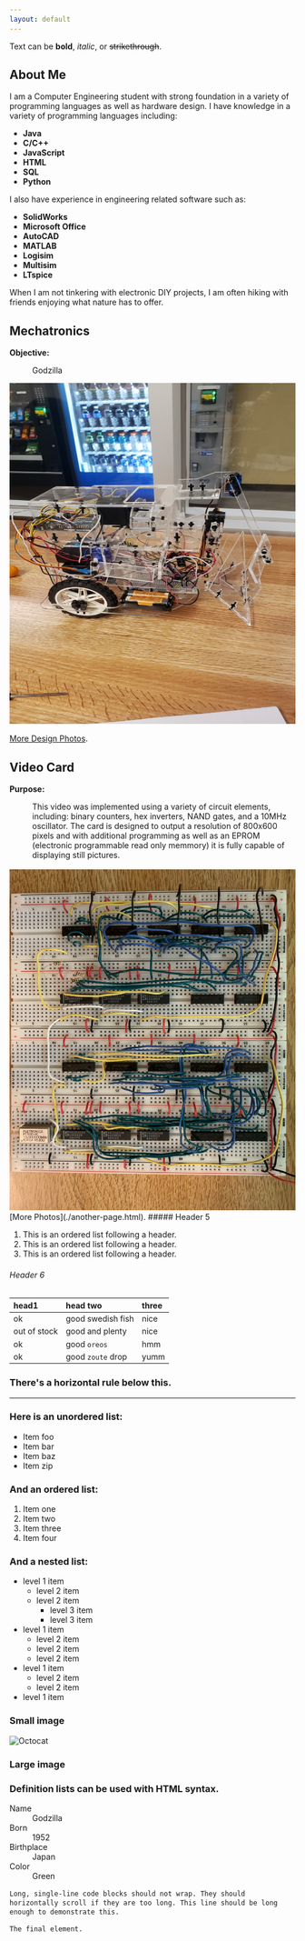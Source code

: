 ```yaml
---
layout: default
---
```


Text can be **bold**, _italic_, or ~~strikethrough~~.


## About Me

I am a Computer Engineering student with strong foundation in a variety of programming languages as well as hardware design. I have knowledge in a variety of programming languages including:

* **Java**
* **C/C++**
* **JavaScript**
* **HTML**
* **SQL**
* **Python**

I also have experience in engineering related software such as:

* **SolidWorks**
* **Microsoft Office**
* **AutoCAD**
* **MATLAB**
* **Logisim**
* **Multisim**
* **LTspice**

When I am not tinkering with electronic DIY projects, I am often hiking with friends enjoying what nature has to offer.
## Mechatronics

**Objective:**
<dd>Godzilla</dd>

<a href="/Mechatronics.html"><img src="assets/images/real_robot.jpg" width="700" height="600" border="0"></a>



[More Design Photos](./another-page-vc.html).
## Video Card
**Purpose:**
<dd>This video was implemented using a variety of circuit elements, including: binary counters, hex inverters, NAND gates, and a 10MHz oscillator. The card is designed to output a resolution of 800x600 pixels and with additional programming as well as an EPROM (electronic programmable read only memmory) it is fully capable of displaying still pictures.</dd>
<br>
<a href="/another-page.html"><img src="assets/images/full_vc.jpg" width="700" height="600" border="0"></a>
[More Photos](./another-page.html).
##### Header 5

1.  This is an ordered list following a header.
2.  This is an ordered list following a header.
3.  This is an ordered list following a header.

###### Header 6

| head1        | head two          | three |
|:-------------|:------------------|:------|
| ok           | good swedish fish | nice  |
| out of stock | good and plenty   | nice  |
| ok           | good `oreos`      | hmm   |
| ok           | good `zoute` drop | yumm  |

### There's a horizontal rule below this.

* * *

### Here is an unordered list:

*   Item foo
*   Item bar
*   Item baz
*   Item zip

### And an ordered list:

1.  Item one
1.  Item two
1.  Item three
1.  Item four

### And a nested list:

- level 1 item
  - level 2 item
  - level 2 item
    - level 3 item
    - level 3 item
- level 1 item
  - level 2 item
  - level 2 item
  - level 2 item
- level 1 item
  - level 2 item
  - level 2 item
- level 1 item

### Small image

![Octocat](https://github.githubassets.com/images/icons/emoji/octocat.png)

### Large image



### Definition lists can be used with HTML syntax.

<dl>
<dt>Name</dt>
<dd>Godzilla</dd>
<dt>Born</dt>
<dd>1952</dd>
<dt>Birthplace</dt>
<dd>Japan</dd>
<dt>Color</dt>
<dd>Green</dd>
</dl>

```
Long, single-line code blocks should not wrap. They should horizontally scroll if they are too long. This line should be long enough to demonstrate this.
```

```
The final element.
```
